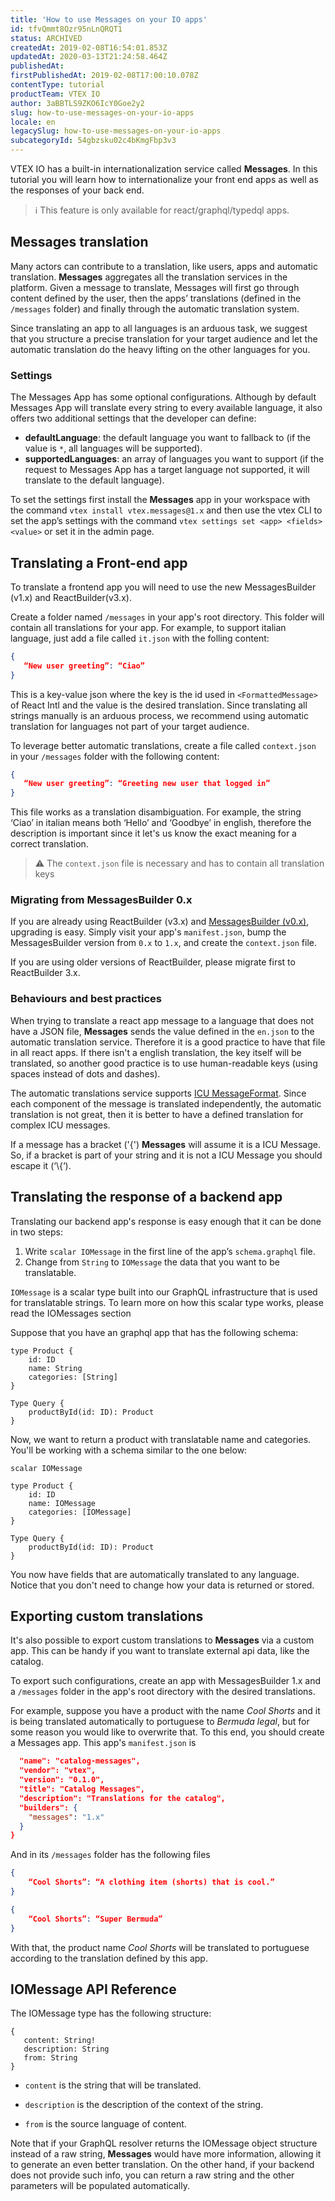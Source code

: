 ```yaml
---
title: 'How to use Messages on your IO apps'
id: tfvQmmt8Ozr95nLnQRQT1
status: ARCHIVED
createdAt: 2019-02-08T16:54:01.853Z
updatedAt: 2020-03-13T21:24:58.464Z
publishedAt: 
firstPublishedAt: 2019-02-08T17:00:10.078Z
contentType: tutorial
productTeam: VTEX IO
author: 3aBBTLS9ZKO6IcY0Goe2y2
slug: how-to-use-messages-on-your-io-apps
locale: en
legacySlug: how-to-use-messages-on-your-io-apps
subcategoryId: 54gbzsku02c4bKmgFbp3v3
---
```


VTEX IO has a built-in internationalization service called __Messages__. In this tutorial you will learn how to internationalize your front end apps as well as the responses of your back end. 

>ℹ️ This feature is only available for react/graphql/typedql apps.

## Messages translation 

Many actors can contribute to a translation, like users, apps and automatic translation. __Messages__ aggregates all the translation services in the platform. Given a message to translate, Messages will first go through content defined by the user, then the apps’ translations (defined in the `/messages` folder) and finally through the automatic translation system. 

Since translating an app to all languages is an arduous task, we suggest that you structure a precise translation for your target audience and let the automatic translation do the heavy lifting on the other languages for you.

### Settings

The Messages App has some optional configurations. Although by default Messages App will translate every string to every available language, it also offers two additional settings that the developer can define: 

- __defaultLanguage__: the default language you want to fallback to (if the value is `*`, all languages will be supported).
- __supportedLanguages__: an array of languages you want to support (if the request to Messages App has a target language not supported, it will translate to the default language).

To set the settings first install the __Messages__ app in your workspace with the command `vtex install vtex.messages@1.x` and then use the vtex CLI to set the app’s settings with the command `vtex settings set <app> <fields> <value>` or set it in the admin page. 

## Translating a Front-end app

To translate a frontend app you will need to use the new MessagesBuilder (v1.x) and ReactBuilder(v3.x). 

Create a folder named `/messages` in your app's root directory. This folder will contain all translations for your app. For example, to support italian language, just add a file called `it.json` with the folling content:

``` it.json
{
   “New user greeting”: “Ciao”
}
```

This is a key-value json where the key is the id used in `<FormattedMessage>` of React Intl and the value is the desired translation. Since translating all strings manually is an arduous process, we recommend using automatic translation for languages not part of your target audience.

To leverage better automatic translations, create a file called `context.json` in your `/messages` folder with the following content:

```context.json
{
   “New user greeting”: “Greeting new user that logged in”
}
```

This file works as a translation disambiguation. For example, the string ‘Ciao’ in italian means both ‘Hello’ and ‘Goodbye’ in english, therefore the description is important since it let's us know the exact meaning for a correct translation. 

>⚠️ The `context.json` file is necessary and has to contain all translation keys
 
### Migrating from MessagesBuilder 0.x

If you are already using ReactBuilder (v3.x) and  [MessagesBuilder (v0.x)](https://help.vtex.com/en/announcement/new-way-of-adding-multilingual-support-to-your-vtex-io-app), upgrading is easy. Simply visit your app's `manifest.json`, bump the MessagesBuilder version from `0.x` to `1.x`, and create the `context.json` file. 

If you are using older versions of ReactBuilder, please migrate first to ReactBuilder 3.x.

### Behaviours and best practices

When trying to translate a react app message to a language that does not have a JSON file, __Messages__ sends the value defined in the `en.json` to the automatic translation service. Therefore it is a good practice to have that file in all react apps. If there isn't a english translation, the key itself will be translated, so another good practice is to use human-readable keys (using spaces instead of dots and dashes).

The automatic translations service supports [ICU MessageFormat](http://format-message.github.io/icu-message-format-for-translators/). Since each component of the message is translated independently, the automatic translation is not great, then it is better to have a defined translation for complex ICU messages.
  
If a message has a bracket ('{') __Messages__ will assume it is a ICU Message. So, if a bracket is part of your string and it is not a ICU Message you should escape it (‘\\{‘).
 
## Translating the response of a backend app 

Translating our backend app's response is easy enough that it can be done in two steps:

1. Write `scalar IOMessage` in the first line of the app’s `schema.graphql` file. 
2. Change from `String` to `IOMessage` the data that you want to be translatable.

`IOMessage` is a scalar type built into our GraphQL infrastructure that is used for translatable strings. To learn more on how this scalar type works, please read the IOMessages section

Suppose that you have an graphql app that has the following schema:

``` 
type Product {
    id: ID
    name: String
    categories: [String] 
}

Type Query {
    productById(id: ID): Product
}
```

Now, we want to return a product with translatable name and categories. You'll be working with a schema similar to the one below:

``` 
scalar IOMessage

type Product {
    id: ID
    name: IOMessage
    categories: [IOMessage]
}

Type Query {
    productById(id: ID): Product
}
```

You now have fields that are automatically translated to any language. Notice that you don't need to change how your data is returned or stored. 

## Exporting custom translations

It's also possible to export custom translations to __Messages__ via a custom app. This can be handy if you want to translate external api data, like the catalog. 

To export such configurations, create an app with MessagesBuilder 1.x and a `/messages` folder in the app's root directory with the desired translations.

For example, suppose you have a product with the name _Cool Shorts_ and it is being translated automatically to portuguese to _Bermuda legal_, but for some reason you would like to overwrite that. To this end, you should create a Messages app. This app's `manifest.json` is

```manifest.json
  "name": "catalog-messages",
  "vendor": "vtex",
  "version": "0.1.0",
  "title": "Catalog Messages",
  "description": "Translations for the catalog",
  "builders": {
    "messages": "1.x"
  }
}
```
And in its `/messages` folder has the following files

```context.json
{
    “Cool Shorts”: “A clothing item (shorts) that is cool.”
}
```

```pt.json
{
    “Cool Shorts”: “Super Bermuda”
}
```

With that, the product name _Cool Shorts_ will be translated to portuguese according to the translation defined by this app. 


## IOMessage API Reference

The IOMessage type has the following structure:

```
{
   content: String!
   description: String
   from: String
}
```

- `content` is the string that will be translated.

- `description` is the description of the context of the string.

- `from` is the source language of content.

Note that if your GraphQL resolver returns the IOMessage object structure instead of a raw string, __Messages__ would have more information, allowing it to generate an even better translation. On the other hand, if your backend does not provide such info, you can return a raw string and the other parameters will be populated automatically.
